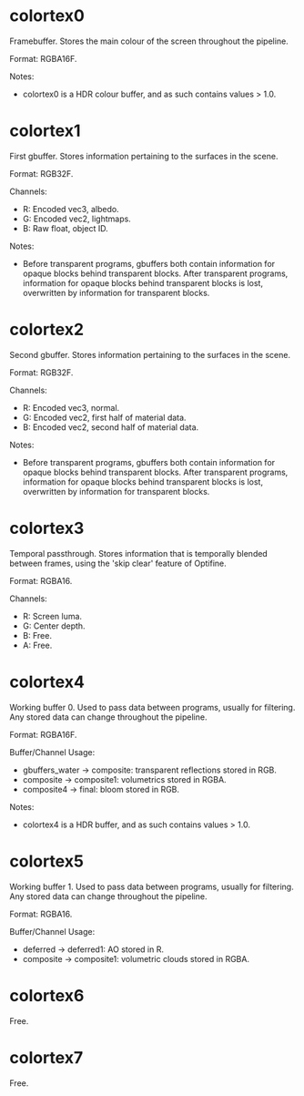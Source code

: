 # colortex0
Framebuffer. Stores the main colour of the screen throughout the pipeline.

Format: RGBA16F.

Notes:
* colortex0 is a HDR colour buffer, and as such contains values > 1.0.

# colortex1
First gbuffer. Stores information pertaining to the surfaces in the scene.

Format: RGB32F.

Channels:
* R: Encoded vec3, albedo.
* G: Encoded vec2, lightmaps.
* B: Raw float, object ID.

Notes:
* Before transparent programs, gbuffers both contain information for opaque blocks behind transparent blocks. After transparent programs, information for opaque blocks behind transparent blocks is lost, overwritten by information for transparent blocks.

# colortex2
Second gbuffer. Stores information pertaining to the surfaces in the scene.

Format: RGB32F.

Channels:
* R: Encoded vec3, normal.
* G: Encoded vec2, first half of material data.
* B: Encoded vec2, second half of material data.

Notes:
* Before transparent programs, gbuffers both contain information for opaque blocks behind transparent blocks. After transparent programs, information for opaque blocks behind transparent blocks is lost, overwritten by information for transparent blocks.

# colortex3
Temporal passthrough. Stores information that is temporally blended between frames, using the 'skip clear' feature of Optifine.

Format: RGBA16.

Channels:
* R: Screen luma.
* G: Center depth.
* B: Free.
* A: Free.

# colortex4
Working buffer 0. Used to pass data between programs, usually for filtering. Any stored data can change throughout the pipeline.

Format: RGBA16F.

Buffer/Channel Usage:
* gbuffers_water -> composite: transparent reflections stored in RGB.
* composite -> composite1: volumetrics stored in RGBA.
* composite4 -> final: bloom stored in RGB.

Notes:
* colortex4 is a HDR buffer, and as such contains values > 1.0.

# colortex5
Working buffer 1. Used to pass data between programs, usually for filtering. Any stored data can change throughout the pipeline.

Format: RGBA16.

Buffer/Channel Usage:
* deferred -> deferred1: AO stored in R.
* composite -> composite1: volumetric clouds stored in RGBA.

# colortex6
Free.

# colortex7
Free.
